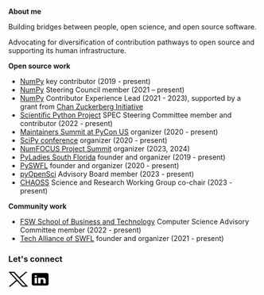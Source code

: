 **About me**

Building bridges between people, open science, and open source software. 

Advocating for diversification of contribution pathways to open source and supporting its human infrastructure. 


**Open source work**
 
- [NumPy](https://github.com/numpy) key contributor (2019 - present)
- [NumPy](https://github.com/numpy) Steering Council member (2021 – present)
- [NumPy](https://github.com/numpy) Contributor Experience Lead (2021 - 2023), supported by a grant from [Chan Zuckerberg Initiative](https://chanzuckerberg.com)
- [Scientific Python Project](https://github.com/scientific-python) SPEC Steering Committee member and contributor (2022 - present)
- [Maintainers Summit at PyCon US](https://www.youtube.com/@MaintainersSummitPyConUS) organizer (2020 - present)
- [SciPy conference](https://www.scipy2023.scipy.org) organizer (2020 - present)
- [NumFOCUS Project Summit](https://www.nfsummit24.com) organizer (2023, 2024)
- [PyLadies South Florida](https://www.meetup.com/pyladies-soflo) founder and organizer (2019 - present)
- [PySWFL](https://www.meetup.com/pythonswfl/) founder and organizer (2020 - present)
- [pyOpenSci](https://www.pyopensci.org) Advisory Board member (2023 - present)
- [CHAOSS](https://github.com/chaoss) Science and Research Working Group co-chair (2023 - present)


**Community work**
- [FSW School of Business and Technology](https://www.fsw.edu/sobt) Computer Science Advisory Committee member (2022 - present) 
- [Tech Alliance of SWFL](https://www.meetup.com/techallianceswfl/) founder and organizer (2021 - present) 

<h3 align="left">Let's connect</h3>
<p align="left">
<a href="https://twitter.com/inessapawson" target="blank"><img align="center" src="https://github.com/simple-icons/simple-icons/blob/2a78cbb45de94a355733325164a0a6d9173d6666/icons/x.svg" alt="inessapawson" height="30" width="40" /></a>
<a href="https://linkedin.com/in/ipawson" target="blank"><img align="center" src="https://github.com/simple-icons/simple-icons/blob/2a78cbb45de94a355733325164a0a6d9173d6666/icons/linkedin.svg" alt="inessapawson" height="30" width="40" /></a>
</p>
